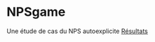 # NPSgame
Une étude de cas du NPS autoexplicite
[Résultats](https://benaventc.github.io/NPSgame/recode.html)
